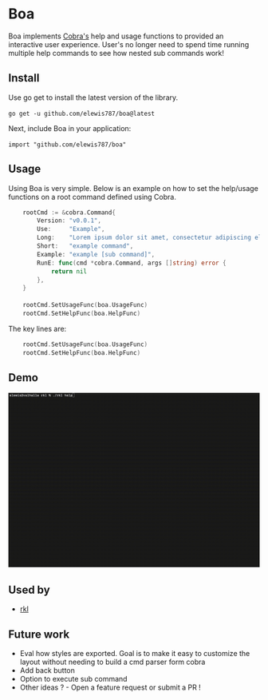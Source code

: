 # Boa

Boa implements [Cobra's](https://github.com/spf13/cobra) help and usage functions to provided an interactive user experience. User's no longer need to spend time running multiple help commands to see how nested sub commands work!

## Install 

Use go get to install the latest version of the library.

`go get -u github.com/elewis787/boa@latest`

Next, include Boa in your application:

`import "github.com/elewis787/boa"`

## Usage

Using Boa is very simple. Below is an example on how to set the help/usage functions on a root command defined using Cobra. 

```go
	rootCmd := &cobra.Command{
		Version: "v0.0.1",
		Use:     "Example",
		Long:    "Lorem ipsum dolor sit amet, consectetur adipiscing elit, sed do eiusmod tempor incididunt ut labore et dolore magna aliqua.",
		Short:   "example command",
		Example: "example [sub command]",
		RunE: func(cmd *cobra.Command, args []string) error {
		    return nil
		},
	}

	rootCmd.SetUsageFunc(boa.UsageFunc)
	rootCmd.SetHelpFunc(boa.HelpFunc)

```

The key lines are: 

```go
	rootCmd.SetUsageFunc(boa.UsageFunc)
	rootCmd.SetHelpFunc(boa.HelpFunc)
```

## Demo 

![demo](demo.gif)

## Used by 
- [rkl](https://github.com/elewis787/rkl)

## Future work 
- Eval how styles are exported. Goal is to make it easy to customize the layout without needing to build a cmd parser form cobra 
- Add back button 
- Option to execute sub command 
- Other ideas ? - Open a feature request or submit a PR ! 
